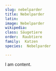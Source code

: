```yaml
---
slug: nebelparder
title: Nebelparder
latin:
image: Nebelparder
wikipedia: 
class: Säugetiere
order:  Raubtiere
family:  Katzen 
species:  Nebelparder

---
```


I am content.
